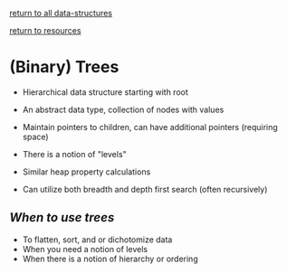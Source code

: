 ---
---
[return to all data-structures](data-structures)

[return to resources](resources)

# (Binary) Trees

*   Hierarchical data structure starting with root

*   An abstract data type, collection of nodes with values

*   Maintain pointers to children, can have additional pointers (requiring space)

*   There is a notion of "levels"

*   Similar heap property calculations

*   Can utilize both breadth and depth first search (often recursively)


## *When to use trees*
*   To flatten, sort, and or dichotomize data
*   When you need a notion of levels
*   When there is a notion of hierarchy or ordering
